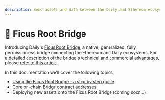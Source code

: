 ```yaml
---
description: Send assets and data between the Daily and Ethereum ecosystems.
---
```


# 🌉 Ficus Root Bridge

Introducing Daily's [Ficus Root Bridge](https://bridge.dailycrypto.me/), a native, generalized, fully permissionless bridge connecting the Ethereum and Daily ecosystems. For a detailed description of the bridge's technical and commercial advantages, please [refer to this article](https://www.dailycrypto.me/posts/consensus/dailys-fully-permissionless-ficus-root-cross-chain-bridge-efb88b6d60568cd33f1e440d9adf5e38).&#x20;

In this documentation we'll cover the following topics,&#x20;

* [Using the Ficus Root Bridge - a step by step guide](bridge-usage-guide.md)
* [Core on-chain Bridge contract addresses](on-chain-contracts.md)&#x20;
* Deploying new assets onto the Ficus Root Bridge (coming soon...)&#x20;



